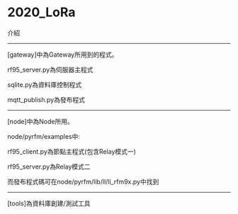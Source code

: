 # 2020_LoRa
介紹

-----------------------------------
[gateway]中為Gateway所用到的程式。

rf95_server.py為伺服器主程式

sqlite.py為資料庫控制程式

mqtt_publish.py為發布程式

-----------------------------------
[node]中為Node所用。

node/pyrfm/examples中:

rf95_client.py為節點主程式(包含Relay模式一)

rf95_server.py為Relay模式二

而發布程式碼可在node/pyrfm/lib/ll/ll_rfm9x.py中找到

-----------------------------------
[tools]為資料庫創建/測試工具

